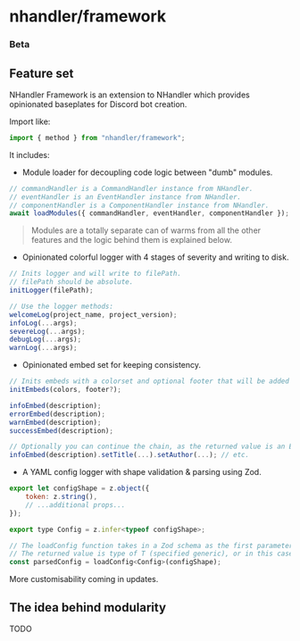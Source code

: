 # nhandler/framework

### Beta

## Feature set

NHandler Framework is an extension to NHandler which provides opinionated baseplates for Discord bot creation.

Import like:

```js
import { method } from "nhandler/framework";
```

It includes:

-   Module loader for decoupling code logic between "dumb" modules.

```js
// commandHandler is a CommandHandler instance from NHandler.
// eventHandler is an EventHandler instance from NHandler.
// componentHandler is a ComponentHandler instance from NHandler.
await loadModules({ commandHandler, eventHandler, componentHandler });
```

> Modules are a totally separate can of warms from all the other features and the logic behind them is explained below.

-   Opinionated colorful logger with 4 stages of severity and writing to disk.

```js
// Inits logger and will write to filePath.
// filePath should be absolute.
initLogger(filePath);

// Use the logger methods:
welcomeLog(project_name, project_version);
infoLog(...args);
severeLog(...args);
debugLog(...args);
warnLog(...args);
```

-   Opinionated embed set for keeping consistency.

```js
// Inits embeds with a colorset and optional footer that will be added to all embeds.
initEmbeds(colors, footer?);

infoEmbed(description);
errorEmbed(description);
warnEmbed(description);
successEmbed(description);

// Optionally you can continue the chain, as the returned value is an EmbedBuilder.
infoEmbed(description).setTitle(...).setAuthor(...); // etc.
```

-   A YAML config logger with shape validation & parsing using Zod.

```js
export let configShape = z.object({
	token: z.string(),
	// ...additional props...
});

export type Config = z.infer<typeof configShape>;

// The loadConfig function takes in a Zod schema as the first parameter and also a config type generic parameter.
// The returned value is type of T (specified generic), or in this case `Config`.
const parsedConfig = loadConfig<Config>(configShape);
```

More customisability coming in updates.

## The idea behind modularity

TODO

